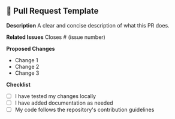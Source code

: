 ## 🔄 Pull Request Template

**Description**
A clear and concise description of what this PR does.

**Related Issues**
Closes # (issue number)

**Proposed Changes**
- Change 1
- Change 2
- Change 3

**Checklist**
- [ ] I have tested my changes locally
- [ ] I have added documentation as needed
- [ ] My code follows the repository's contribution guidelines
